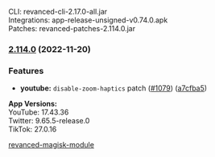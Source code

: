CLI: revanced-cli-2.17.0-all.jar  
Integrations: app-release-unsigned-v0.74.0.apk  
Patches: revanced-patches-2.114.0.jar  

### [2.114.0](https://github.com/revanced/revanced-patches/compare/v2.113.0...v2.114.0) (2022-11-20)
### Features
* **youtube:** `disable-zoom-haptics` patch ([#1079](https://github.com/revanced/revanced-patches/issues/1079)) ([a7cfba5](https://github.com/revanced/revanced-patches/commit/a7cfba54fbb3ee0ee5511a45d0b3c4620eb0c861))

  
**App Versions:**  
YouTube: 17.43.36  
Twitter: 9.65.5-release.0  
TikTok: 27.0.16  

[revanced-magisk-module](https://github.com/j-hc/revanced-magisk-module)  
